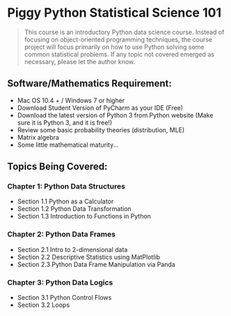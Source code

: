 # Piggy Python Statistical Science 101
> This course is an introductory Python data science course. Instead of focusing on object-oriented programming techniques, the course project will focus primarily on how to use Python solving some common statistical problems. If any topic not covered emerged as necessary, please let the author know.
## Software/Mathematics Requirement:
* Mac OS 10.4 + / Windows 7 or higher
* Download Student Version of PyCharm as your IDE (Free)
* Download the latest version of Python 3 from Python website (Make sure it is Python 3, and it is free!)
* Review some basic probability theories (distribution, MLE)
* Matrix algebra
* Some little mathematical maturity...

## Topics Being Covered:
### Chapter 1: Python Data Structures
* Section 1.1 Python as a Calculator
* Section 1.2 Python Data Transformation
* Section 1.3 Introduction to Functions in Python


### Chapter 2: Python Data Frames
* Section 2.1 Intro to 2-dimensional data
* Section 2.2 Descriptive Statistics using MatPlotlib
* Section 2.3 Python Data Frame Manipulation via Panda

### Chapter 3: Python Data Logics
* Section 3.1 Python Control Flows
* Section 3.2 Loops
